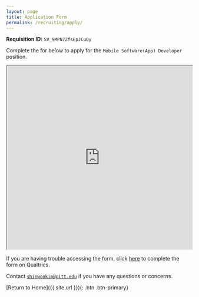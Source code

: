 ```yaml
---
layout: page
title: Application Form
permalink: /recruiting/apply/
---
```


**Requisition ID:** `SV_9MPN7ZfsEpJCuOy`

Complete the for below to apply for the `Mobile Software(App) Developer` position.

<div class="embed-responsive text-center">
  <iframe
    width="100%"
    height="500px"
    src="https://forms.office.com/Pages/ResponsePage.aspx?id=ifT5nqDg606HzDpSYRL9DTylrS8wbS5HvyE3DphnG9BUNU83Tk5EWlEzWlNRTlNKMTE3UUFPWjFSQy4u&embed=true"
  ></iframe>
</div>

If you are having trouble accessing the form, click
[here](https://pitt.co1.qualtrics.com/jfe/form/SV_9MPN7ZfsEpJCuOy) to complete
the form on Qualtrics.

Contact [`shinwookim@pitt.edu`](mailto:shinwookim@pitt.edu) if you have any questions or concerns.

[Return to Home]({{ site.url }}){: .btn .btn-primary}
